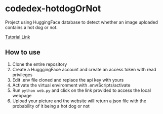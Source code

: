 # codedex-hotdogOrNot
Project using HuggingFace database to detect whether an image uploaded contains a hot dog or not.

[Tutorial Link](https://www.codedex.io/projects/detect-hotdog-with-hugging-face)

## How to use
1.  Clone the entire repository
2.  Create a HugggingFace account and create an access token with read privileges
3.  Edit .env file cloned and replace the api key with yours
4.  Activate the virtual environment with .env/Scripts/activate
5.  Run `python web.py` and click on the link provided to access the local webpage
6.  Upload your picture and the website will return a json file with the probability of it being a hot dog or not

